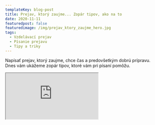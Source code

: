 ```yaml
---
templateKey: blog-post
title: Prejav, ktorý zaujme... Zopár tipov, ako na to
date: 2020-11-11
featuredpost: false
featuredimage: /img/prejav_ktory_zaujme_hero.jpg
tags:
  - Vzdelávací prejav
  - Písanie prejavu
  - Tipy a triky
---
```

Napísať prejav, ktorý zaujme, chce čas a predovšetkým dobrú prípravu. Dnes vám ukážeme zopár tipov, ktoré vám pri písaní pomôžu.

<div class="video-container">
  <iframe class="video-iframe" src="https://www.youtube.com/embed/uWuAyOeuDSQ"></iframe>
</div>